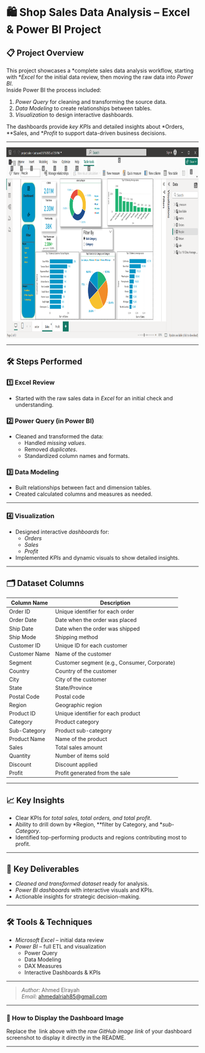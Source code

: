 # 🛍 Shop Sales Data Analysis – Excel & Power BI Project

## 📋 Project Overview
This project showcases a *complete sales data analysis workflow, starting with **Excel* for the initial data review, then moving the raw data into *Power BI*.  
Inside Power BI the process included:  
1. *Power Query* for cleaning and transforming the source data.  
2. *Data Modeling* to create relationships between tables.  
3. *Visualization* to design interactive dashboards.  

The dashboards provide *key KPIs* and detailed insights about *Orders, **Sales, and **Profit* to support data-driven business decisions.

---
<img src="assets/project sales 2025-09-24 1_19_08 PM.png" alt="Cookies Dashboard Banner" width="1000" height="500">

<!-- 📸 ضع رابط الصورة (Raw GitHub image link) الخاصة بالـ Dashboard هنا -->

---

## 🛠 Steps Performed

### 1️⃣ Excel Review
- Started with the raw sales data in *Excel* for an initial check and understanding.

### 2️⃣ Power Query (in Power BI)
- Cleaned and transformed the data:  
  - Handled *missing values*.  
  - Removed *duplicates*.  
  - Standardized column names and formats.

### 3️⃣ Data Modeling
- Built relationships between fact and dimension tables.  
- Created calculated columns and measures as needed.



---


### 4️⃣ Visualization
- Designed interactive *dashboards* for:
  - *Orders*  
  - *Sales*  
  - *Profit*  
- Implemented *KPIs* and dynamic visuals to show detailed insights.

---

## 🗂 Dataset Columns
| Column Name | Description |
|-------------|------------|
| Order ID | Unique identifier for each order |
| Order Date | Date when the order was placed |
| Ship Date | Date when the order was shipped |
| Ship Mode | Shipping method |
| Customer ID | Unique ID for each customer |
| Customer Name | Name of the customer |
| Segment | Customer segment (e.g., Consumer, Corporate) |
| Country | Country of the customer |
| City | City of the customer |
| State | State/Province |
| Postal Code | Postal code |
| Region | Geographic region |
| Product ID | Unique identifier for each product |
| Category | Product category |
| Sub-Category | Product sub-category |
| Product Name | Name of the product |
| Sales | Total sales amount |
| Quantity | Number of items sold |
| Discount | Discount applied |
| Profit | Profit generated from the sale |

---

## 📈 Key Insights
- Clear KPIs for *total sales, total orders, and total profit*.  
- Ability to drill down by *Region, **filter by Category, and **sub-Category*.  
- Identified top-performing products and regions contributing most to profit.

---

## 🚀 Key Deliverables
- *Cleaned and transformed dataset* ready for analysis.  
- *Power BI dashboards* with interactive visuals and KPIs.  
- Actionable insights for strategic decision-making.

---

## 🛠 Tools & Techniques
- *Microsoft Excel* – initial data review  
- *Power BI* – full ETL and visualization  
  - Power Query  
  - Data Modeling  
  - DAX Measures  
  - Interactive Dashboards & KPIs  

---

> *Author:* Ahmed Elrayah  
> *Email:* [ahmedalriah85@gmail.com](mailto:ahmedalriah85@gmail.com)

---

### 🔗 How to Display the Dashboard Image
Replace the <img> link above with the *raw GitHub image link* of your dashboard screenshot to display it directly in the README.

---
